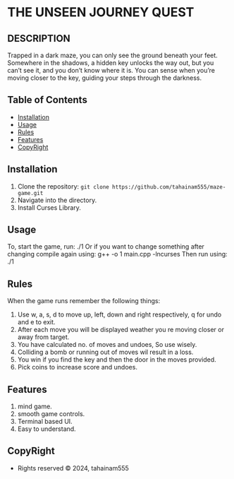 # THE UNSEEN JOURNEY QUEST

## DESCRIPTION
Trapped in a dark maze, you can only see the ground beneath your feet. Somewhere in
the shadows, a hidden key unlocks the way out, but you can’t see it, and you don’t know
where it is. You can sense when you’re moving closer to the key, guiding your steps
through the darkness.

## Table of Contents
- [Installation](#installation)
- [Usage](#usage)
- [Rules](#rules)
- [Features](#features)
- [CopyRight](#CopyRight)

## Installation
1. Clone the repository: `git clone https://github.com/tahainam555/maze-game.git`
2. Navigate into the directory.
3. Install Curses Library.

## Usage
To, start the game, run:
./1
Or if you want to change something after changing compile again using:
g++ -o 1 main.cpp -lncurses
Then run using:
./1

## Rules
When the game runs remember the following things:
1. Use w, a, s, d to move up, left, down and right respectively, q for undo and e to exit.
2. After each move you will be displayed weather you re moving closer or away from target.
3. You have calculated no. of moves and undoes, So use wisely.
4. Colliding a bomb or running out of moves wil result in a loss.
5. You win if you find the key and then the door in the moves provided.
6. Pick coins to increase score and undoes.
  
## Features
1. mind game.
2. smooth game controls.
3. Terminal based UI.
4. Easy to understand.


## CopyRight
- Rights reserved © 2024, tahainam555
